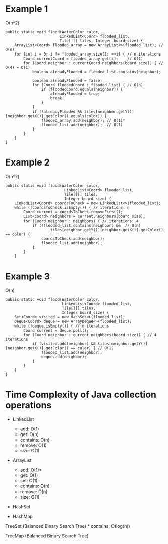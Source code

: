 # Example 1

O(n^2)
```
public static void flood(WaterColor color,
                        LinkedList<Coord> flooded_list,
                        Tile[][] tiles, Integer board_size) {
    ArrayList<Coord> flooded_array = new ArrayList<>(flooded_list); // O(n)
    for (int i = 0; i != flooded_array.size(); ++i) { // n iterations
        Coord currentCoord = flooded_array.get(i);    // O(1)
        for (Coord neighbor : currentCoord.neighbors(board_size)) { // O(4) = O(1)
            boolean alreadyFlooded = flooded_list.contains(neighbor);
            
            boolean alreadyFlooded = false;
            for (Coord floodedCoord : flooded_list) { // O(n)
                if (floodedCoord.equals(neighbor)) {
                    alreadyFlooded = true;
                    break;
                }
            }
            if (!alreadyFlooded && tiles[neighbor.getY()][neighbor.getX()].getColor().equals(color)) {
                flooded_array.add(neighbor); // O(1)*
                flooded_list.add(neighbor);  // O(1)
            }
        }
    }
}
```

# Example 2

O(n^2)
```
public static void flood(WaterColor color,
                          LinkedList<Coord> flooded_list,
                          Tile[][] tiles,
                          Integer board_size) {
    LinkedList<Coord> coordsToCheck = new LinkedList<>(flooded_list);
    while (!coordsToCheck.isEmpty()) { // iterations: n
        Coord current = coordsToCheck.removeFirst();
        List<Coord> neighbors = current.neighbors(board_size);
        for (Coord neighbor : neighbors) { // iterations: 4
            if (!flooded_list.contains(neighbor) &&  // O(n)
                    tiles[neighbor.getY()][neighbor.getX()].getColor() == color) {
                coordsToCheck.add(neighbor);
                flooded_list.add(neighbor);
            }
        }
    }
```









# Example 3

O(n)
```
public static void flood(WaterColor color,
                         LinkedList<Coord> flooded_list,
                         Tile[][] tiles,
                         Integer board_size) {
    Set<Coord> visited = new HashSet<>(flooded_list);
    Deque<Coord> deque = new ArrayDeque<>(flooded_list);
    while (!deque.isEmpty()) { // n iterations
        Coord current = deque.poll();
        for (Coord neighbor : current.neighbors(board_size)) { // 4 iterations
            if (visited.add(neighbor) && tiles[neighbor.getY()][neighbor.getX()].getColor() == color) { // O(1)
                flooded_list.add(neighbor);
                deque.add(neighbor);
            }
        }
    }
}
```

# Time Complexity of Java collection operations

* LinkedList
    * add: O(1)
    * get: O(n)
    * contains: O(n)
    * remove: O(1)
    * size: O(1)

* ArrayList
    * add: O(1)*
    * get: O(1)
    * set: O(1)
    * contains: O(n)
    * remove: O(n)
    * size: O(1)

* HashSet

* HashMap

TreeSet  (Balanced Binary Search Tree)
    * contains: O(log(n))
    
TreeMap  (Balanced Binary Search Tree)
